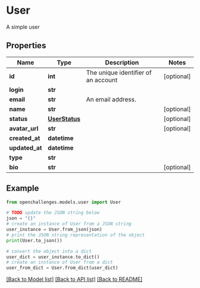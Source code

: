 # User

A simple user

## Properties

| Name           | Type                            | Description                         | Notes      |
| -------------- | ------------------------------- | ----------------------------------- | ---------- |
| **id**         | **int**                         | The unique identifier of an account | [optional] |
| **login**      | **str**                         |                                     |
| **email**      | **str**                         | An email address.                   |
| **name**       | **str**                         |                                     | [optional] |
| **status**     | [**UserStatus**](UserStatus.md) |                                     | [optional] |
| **avatar_url** | **str**                         |                                     | [optional] |
| **created_at** | **datetime**                    |                                     |
| **updated_at** | **datetime**                    |                                     |
| **type**       | **str**                         |                                     |
| **bio**        | **str**                         |                                     | [optional] |

## Example

```python
from openchallenges.models.user import User

# TODO update the JSON string below
json = "{}"
# create an instance of User from a JSON string
user_instance = User.from_json(json)
# print the JSON string representation of the object
print(User.to_json())

# convert the object into a dict
user_dict = user_instance.to_dict()
# create an instance of User from a dict
user_from_dict = User.from_dict(user_dict)
```

[[Back to Model list]](../README.md#documentation-for-models) [[Back to API list]](../README.md#documentation-for-api-endpoints) [[Back to README]](../README.md)
